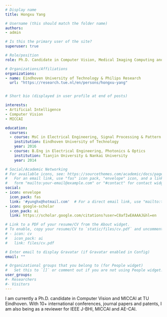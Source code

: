 ```yaml
---
# Display name
title: Hongxu Yang

# Username (this should match the folder name)
authors:
- admin

# Is this the primary user of the site?
superuser: true

# Role/position
role: Ph.D. Candidate in Computer Vision, Medical Imaging Computing and Computer-assited Intervention. 

# Organizations/Affiliations
organizations:
- name: Eindhoven University of Technology & Philips Research
  url: "https://research.tue.nl/en/persons/hongxu-yang"


# Short bio (displayed in user profile at end of posts)

interests:
- Artificial Intelligence
- Computer Vision
- MICCAI

education:
  courses:
  - course: MsC in Electrical Engineering, Signal Processing & Pattern Recognition
    institution: Eindhoven University of Technology
    year: 2016
  - course: B.Eng in Electrical Engineering, Photonics & Optics
    institution: Tianjin University & Nankai University
    year: 2014

# Social/Academic Networking
# For available icons, see: https://sourcethemes.com/academic/docs/page-builder/#icons
#   For an email link, use "fas" icon pack, "envelope" icon, and a link in the
#   form "mailto:your-email@example.com" or "#contact" for contact widget.
social:
- icon: envelope
  icon_pack: fas
  link: '#yunghx@hotmail.com'  # For a direct email link, use "mailto:test@example.org".
- icon: google-scholar
  icon_pack: ai
  link: https://scholar.google.com/citations?user=C8afIwEAAAAJ&hl=en

# Link to a PDF of your resume/CV from the About widget.
# To enable, copy your resume/CV to `static/files/cv.pdf` and uncomment the lines below.
# - icon: cv
#   icon_pack: ai
#   link: files/cv.pdf

# Enter email to display Gravatar (if Gravatar enabled in Config)
email: ""

# Organizational groups that you belong to (for People widget)
#   Set this to `[]` or comment out if you are not using People widget.
user_groups:
#- Researchers
#- Visitors
---
```

I am currently a Ph.D. candidate in Computer Vision and MICCAI at TU Eindhoven. With 10+ international conferences, journal papers and patents, I am also being as a reviewer for IEEE J-BHI, MICCAI and AE-CAI.
